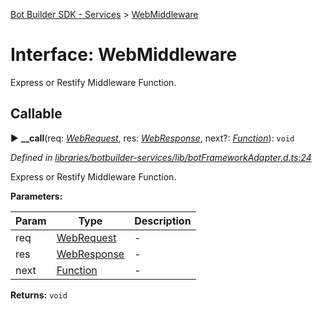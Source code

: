 [Bot Builder SDK - Services](../README.md) > [WebMiddleware](../interfaces/botbuilder_services.webmiddleware.md)



# Interface: WebMiddleware


Express or Restify Middleware Function.

## Callable
► **__call**(req: *[WebRequest](botbuilder_services.webrequest.md)*, res: *[WebResponse](botbuilder_services.webresponse.md)*, next?: *[Function]()*): `void`



*Defined in [libraries/botbuilder-services/lib/botFrameworkAdapter.d.ts:24](https://github.com/Microsoft/botbuilder-js/blob/6102823/libraries/botbuilder-services/lib/botFrameworkAdapter.d.ts#L24)*



Express or Restify Middleware Function.


**Parameters:**

| Param | Type | Description |
| ------ | ------ | ------ |
| req | [WebRequest](botbuilder_services.webrequest.md)   |  - |
| res | [WebResponse](botbuilder_services.webresponse.md)   |  - |
| next | [Function]()   |  - |





**Returns:** `void`





